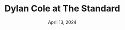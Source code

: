 ---
title: Dylan Cole at The Standard
date: April 13, 2024
startTime:
endTime:
isTicketLink:
ticketLink:
---